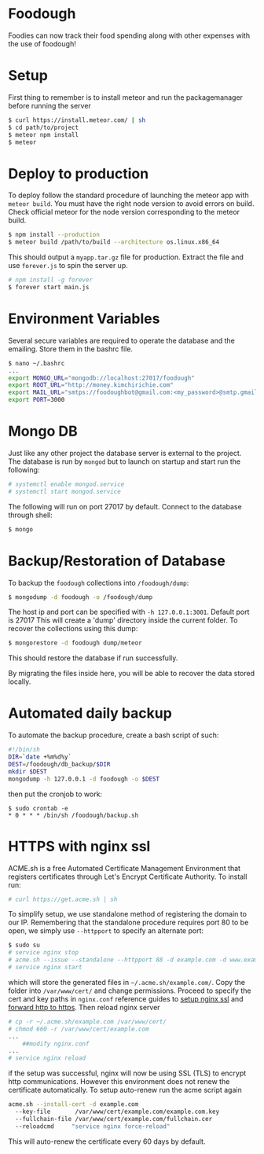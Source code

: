 # Foodough

Foodies can now track their food spending along with other expenses with the use of foodough!

# Setup

First thing to remember is to install meteor and run the packagemanager before running the server

```sh
$ curl https://install.meteor.com/ | sh
$ cd path/to/project
$ meteor npm install
$ meteor
```

# Deploy to production
 
 To deploy follow the standard procedure of launching the meteor app with `meteor build`. You must have the right node version to avoid errors on build. Check official meteor for the node version corresponding to the meteor build.
 
```sh
$ npm install --production
$ meteor build /path/to/build --architecture os.linux.x86_64
```

This should output a `myapp.tar.gz` file for production. Extract the file and use `forever.js` to spin the server up.

```sh
# npm install -g forever
$ forever start main.js
```

# Environment Variables

Several secure variables are required to operate the database and the emailing. Store them in the bashrc file.

```sh
$ nano ~/.bashrc
...
export MONGO_URL="mongodb://localhost:27017/foodough"
export ROOT_URL="http://money.kimchirichie.com"
export MAIL_URL="smtps://foodoughbot@gmail.com:<my_password>@smtp.gmail.com:465/"
export PORT=3000
```

# Mongo DB

Just like any other project the database server is external to the project. The database is run by `mongod` but to launch on startup and start run the following:

```sh
# systemctl enable mongod.service 
# systemctl start mongod.service
```

The following will run on port 27017 by default. Connect to the database through shell:

```sh
$ mongo
```

# Backup/Restoration of Database
 
To backup the `foodough` collections into `/foodough/dump`:

```sh
$ mongodump -d foodough -o /foodough/dump
```

The host ip and port can be specified with `-h 127.0.0.1:3001`. Default port is 27017 This will create a 'dump' directory inside the current folder. To recover the collections using this dump:

```sh
$ mongorestore -d foodough dump/meteor
```

This should restore the database if run successfully.

By migrating the files inside here, you will be able to recover the data stored locally.

# Automated daily backup

To automate the backup procedure, create a bash script of such:

```sh
#!/bin/sh
DIR=`date +%m%d%y`
DEST=/foodough/db_backup/$DIR
mkdir $DEST
mongodump -h 127.0.0.1 -d foodough -o $DEST
```

then put the cronjob to work:

```
$ sudo crontab -e
* 0 * * * /bin/sh /foodough/backup.sh
```

# HTTPS with nginx ssl


ACME.sh is a free Automated Certificate Management Environment that registers certificates through Let's Encrypt Certificate Authority. To install run:

```sh
# curl https://get.acme.sh | sh
```


To simplify setup, we use standalone method of registering the domain to our IP. Remembering that the standalone procedure requires port 80 to be open, we simply use `--httpport` to specify an alternate port:

```sh
$ sudo su
# service nginx stop
# acme.sh --issue --standalone --httpport 88 -d example.com -d www.example.com
# service nginx start
```

which will store the generated files in `~/.acme.sh/example.com/`. Copy the folder into `/var/www/cert/` and change permissions. Proceed to specify the cert and key paths in `nginx.conf` reference guides to [setup nginx ssl](http://nginx.org/en/docs/http/configuring_https_servers.html) and [forward http to https](https://www.bjornjohansen.no/redirect-to-https-with-nginx). Then reload nginx server

```sh
# cp -r ~/.acme.sh/example.com /var/www/cert/
# chmod 660 -r /var/www/cert/example.com
...
    ##modify nginx.conf
...
# service nginx reload
```

if the setup was successful, nginx will now be using SSL (TLS) to encrypt http communications. However this environment does not renew the certificate automatically. To setup auto-renew run the acme script again

```sh
acme.sh --install-cert -d example.com
  --key-file       /var/www/cert/example.com/example.com.key
  --fullchain-file /var/www/cert/example.com/fullchain.cer
  --reloadcmd     "service nginx force-reload"
```

This will auto-renew the certificate every 60 days by default.
